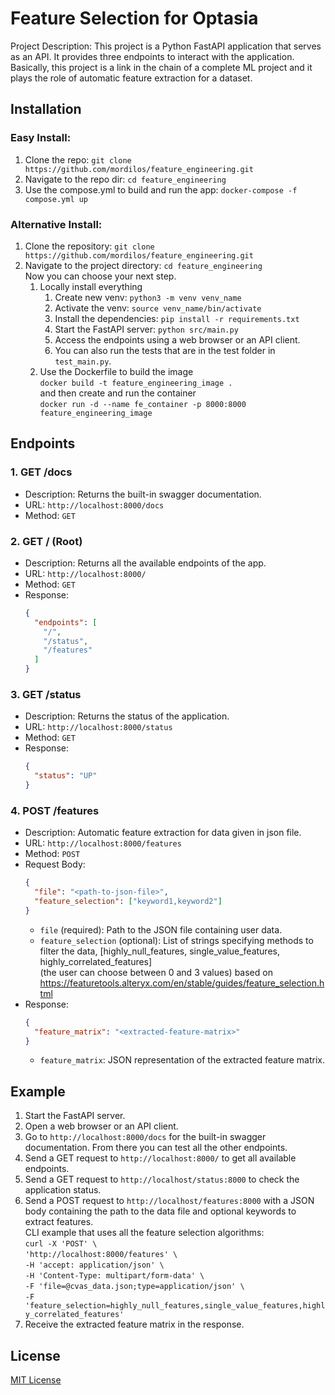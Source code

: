 # Feature Selection for Optasia

Project Description: This project is a Python FastAPI application that serves as an API. It provides three endpoints to interact with the application.
Basically, this project is a link in the chain of a complete ML project and it plays the role of automatic feature extraction for a dataset. 

## Installation

### Easy Install: 
1. Clone the repo: `git clone https://github.com/mordilos/feature_engineering.git`
2. Navigate to the repo dir: `cd feature_engineering`
3. Use the compose.yml to build and run the app: `docker-compose -f compose.yml up`


### Alternative Install:

1. Clone the repository: `git clone https://github.com/mordilos/feature_engineering.git`
2. Navigate to the project directory: `cd feature_engineering`<br /> Now you can choose your next step.
   1. Locally install everything
      1. Create new venv: `python3 -m venv venv_name`
      2. Activate the venv: `source venv_name/bin/activate`
      3. Install the dependencies: `pip install -r requirements.txt`
      4. Start the FastAPI server: `python src/main.py`
      5. Access the endpoints using a web browser or an API client.
      6. You can also run the tests that are in the test folder in `test_main.py`.
   2. Use the Dockerfile to build the image<br />`docker build -t feature_engineering_image .`<br /> and then create and run the container<br />`docker run -d --name fe_container -p 8000:8000 feature_engineering_image`


## Endpoints

### 1. GET /docs

- Description: Returns the built-in swagger documentation.
- URL: `http://localhost:8000/docs`
- Method: `GET`


### 2. GET / (Root)

- Description: Returns all the available endpoints of the app.
- URL: `http://localhost:8000/`
- Method: `GET`
- Response:
  ```json
  {
    "endpoints": [
      "/",
      "/status",
      "/features"
    ]
  }
  ```

### 3. GET /status

- Description: Returns the status of the application.
- URL: `http://localhost:8000/status`
- Method: `GET`
- Response:
  ```json
  {
    "status": "UP"
  }
  ```

### 4. POST /features

- Description: Automatic feature extraction for data given in json file. 
- URL: `http://localhost:8000/features`
- Method: `POST`
- Request Body:
  ```json
  {
    "file": "<path-to-json-file>",
    "feature_selection": ["keyword1,keyword2"]
  }
  ```
  - `file` (required): Path to the JSON file containing user data.
  - `feature_selection` (optional): List of strings specifying methods to filter the data, [highly_null_features, single_value_features, highly_correlated_features]<br /> (the user can choose between 0 and 3 values) based on https://featuretools.alteryx.com/en/stable/guides/feature_selection.html
- Response:
  ```json
  {
    "feature_matrix": "<extracted-feature-matrix>"
  }
  ```
  - `feature_matrix`: JSON representation of the extracted feature matrix.

## Example

1. Start the FastAPI server.
2. Open a web browser or an API client.
3. Go to `http://localhost:8000/docs` for the built-in swagger documentation. From there you can test all the other endpoints.
4. Send a GET request to `http://localhost:8000/` to get all available endpoints.
5. Send a GET request to `http://localhost/status:8000` to check the application status.
6. Send a POST request to `http://localhost/features:8000` with a JSON body containing the path to the data file and optional keywords to extract features.<br />
    CLI example that uses all the feature selection algorithms:<br />`curl -X 'POST' \`<br />`'http://localhost:8000/features' \`<br />`-H 'accept: application/json' \`<br />`-H 'Content-Type: multipart/form-data' \`<br />`-F 'file=@cvas_data.json;type=application/json' \`<br />`-F 'feature_selection=highly_null_features,single_value_features,highly_correlated_features'`
7. Receive the extracted feature matrix in the response.

## License

[MIT License](https://opensource.org/licenses/MIT)